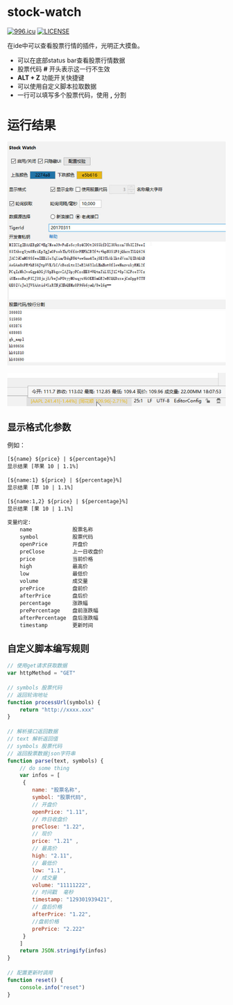 # stock-watch
[![996.icu](https://img.shields.io/badge/link-996.icu-red.svg)](https://996.icu)
[![LICENSE](https://img.shields.io/badge/license-Anti%20996-blue.svg)](https://github.com/996icu/996.ICU/blob/master/LICENSE)

在ide中可以查看股票行情的插件，光明正大摸鱼。

- 可以在底部status bar查看股票行情数据
- 股票代码 **#** 开头表示这一行不生效
- **ALT + Z**  功能开关快捷键
- 可以使用自定义脚本拉取数据
- 一行可以填写多个股票代码，使用 **,** 分割


# 运行结果

![setting view](https://raw.githubusercontent.com/shenluw/stock-watch/master/img/settingview.jpg)

![status bar](https://raw.githubusercontent.com/shenluw/stock-watch/master/img/statusbar.jpg)

## 显示格式化参数
例如：
 
    [${name} ${price} | ${percentage}%]
    显示结果 [苹果 10 | 1.1%]
    
    [${name:1} ${price} | ${percentage}%]
    显示结果 [苹 10 | 1.1%]   
    
    [${name:1,2} ${price} | ${percentage}%]
    显示结果 [果 10 | 1.1%]
~~~
变量约定:
    name             股票名称
    symbol           股票代码
    openPrice        开盘价
    preClose         上一日收盘价
    price            当前价格
    high             最高价
    low              最低价
    volume           成交量
    prePrice         盘前价
    afterPrice       盘后价
    percentage       涨跌幅
    prePercentage    盘前涨跌幅
    afterPercentage  盘后涨跌幅
    timestamp        更新时间
~~~
## 自定义脚本编写规则
~~~javascript
// 使用get请求获取数据
var httpMethod = "GET"

// symbols 股票代码
// 返回轮询地址
function processUrl(symbols) {
    return "http://xxxx.xxx"
}

// 解析接口返回数据
// text 解析返回值
// symbols 股票代码
// 返回股票数据json字符串
function parse(text, symbols) {
    // do some thing
    var infos = [
     {
        name: "股票名称",
        symbol: "股票代码",
        // 开盘价
        openPrice: "1.11",
        // 昨日收盘价
        preClose: "1.22",
        // 现价
        price: "1.21" , 
        // 最高价
        high: "2.11",
        // 最低价
        low: "1.1",
        // 成交量
        volume: "11111222",
        // 时间戳  毫秒
        timestamp: "129301939421",
        // 盘后价格
        afterPrice: "1.22",
        //盘前价格
        prePrice: "2.222"
     }
    ]   
    return JSON.stringify(infos)
}

// 配置更新时调用
function reset() {
    console.info("reset")
}
~~~